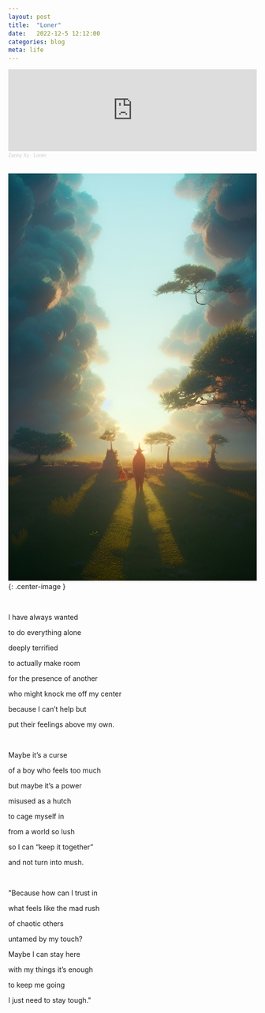 ```yaml
---
layout: post
title:  "Loner"
date:   2022-12-5 12:12:00
categories: blog
meta: life
---
```


<iframe width="100%" height="166" scrolling="no" frameborder="no" allow="autoplay" src="https://w.soundcloud.com/player/?url=https%3A//api.soundcloud.com/tracks/1397023186&color=%233d453f&auto_play=false&hide_related=false&show_comments=true&show_user=true&show_reposts=false&show_teaser=true"></iframe><div style="font-size: 10px; color: #cccccc;line-break: anywhere;word-break: normal;overflow: hidden;white-space: nowrap;text-overflow: ellipsis; font-family: Interstate,Lucida Grande,Lucida Sans Unicode,Lucida Sans,Garuda,Verdana,Tahoma,sans-serif;font-weight: 100;"><a href="https://soundcloud.com/zannyxy" title="Zanny Xy" target="_blank" style="color: #cccccc; text-decoration: none;">Zanny Xy</a> · <a href="https://soundcloud.com/zannyxy/loner" title="Loner" target="_blank" style="color: #cccccc; text-decoration: none;">Loner</a></div>

<br />

![loner](/images/loner.jpeg){: .center-image }

<br />

I have always wanted

to do everything alone

deeply terrified

to actually make room

for the presence of another

who might knock me off my center

because I can’t help but

put their feelings above my own.

<br />


Maybe it’s a curse

of a boy who feels too much

but maybe it’s a power

misused as a hutch

to cage myself in

from a world so lush

so I can “keep it together”

and not turn into mush.

<br />


"Because how can I trust in

what feels like the mad rush

of chaotic others

untamed by my touch?

Maybe I can stay here

with my things it’s enough

to keep me going

I just need to stay tough."
